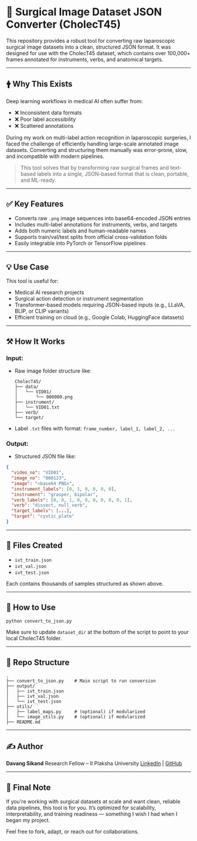 # 🧠 Surgical Image Dataset JSON Converter (CholecT45)

This repository provides a robust tool for converting raw laparoscopic surgical image datasets into a clean, structured JSON format. It was designed for use with the CholecT45 dataset, which contains over 100,000+ frames annotated for instruments, verbs, and anatomical targets.

---

## 🛉 Why This Exists

Deep learning workflows in medical AI often suffer from:

* ❌ Inconsistent data formats
* ❌ Poor label accessibility
* ❌ Scattered annotations

During my work on multi-label action recognition in laparoscopic surgeries, I faced the challenge of efficiently handling large-scale annotated image datasets. Converting and structuring them manually was error-prone, slow, and incompatible with modern pipelines.

> This tool solves that by transforming raw surgical frames and text-based labels into a single, JSON-based format that is clean, portable, and ML-ready.

---

## ✅ Key Features

* Converts raw `.png` image sequences into base64-encoded JSON entries
* Includes multi-label annotations for instruments, verbs, and targets
* Adds both numeric labels and human-readable names
* Supports train/val/test splits from official cross-validation folds
* Easily integrable into PyTorch or TensorFlow pipelines

---

## 💡 Use Case

This tool is useful for:

* Medical AI research projects
* Surgical action detection or instrument segmentation
* Transformer-based models requiring JSON-based inputs (e.g., LLaVA, BLIP, or CLIP variants)
* Efficient training on cloud (e.g., Google Colab, HuggingFace datasets)

---

## ⚒️ How It Works

### Input:

* Raw image folder structure like:

  ```
  CholecT45/
  ├── data/
  │   └── VID01/
  │       └── 000000.png
  ├── instrument/
  │   └── VID01.txt
  ├── verb/
  └── target/
  ```

* Label `.txt` files with format: `frame_number, label_1, label_2, ...`

### Output:

* Structured JSON file like:

```json
{
  "video_no": "VID01",
  "image_no": "000123",
  "image": "<base64 PNG>",
  "instrument_labels": [0, 1, 0, 0, 0, 0],
  "instrument": "grasper, bipolar",
  "verb_labels": [0, 0, 1, 0, 0, 0, 0, 0, 0, 1],
  "verb": "dissect, null_verb",
  "target_labels": [...],
  "target": "cystic_plate"
}
```

---

## 📆 Files Created

* `ivt_train.json`
* `ivt_val.json`
* `ivt_test.json`

Each contains thousands of samples structured as shown above.

---

## 🚀 How to Use

```bash
python convert_to_json.py
```

Make sure to update `dataset_dir` at the bottom of the script to point to your local CholecT45 folder.

---

## 📁 Repo Structure

```
.
├── convert_to_json.py    # Main script to run conversion
├── output/
│   ├── ivt_train.json
│   ├── ivt_val.json
│   └── ivt_test.json
├── utils/
│   ├── label_maps.py     # (optional) if modularized
│   └── image_utils.py    # (optional) if modularized
├── README.md
```

---

## ✍️ Author

**Davang Sikand**
Research Fellow – II
Plaksha University 
[LinkedIn](https://www.linkedin.com/in/frustratedmonk) | [GitHub](https://github.com/frustratedmonk)

---

## 📌 Final Note

If you're working with surgical datasets at scale and want clean, reliable data pipelines, this tool is for you. It’s optimized for scalability, interpretability, and training readiness — something I wish I had when I began my project.

Feel free to fork, adapt, or reach out for collaborations.
